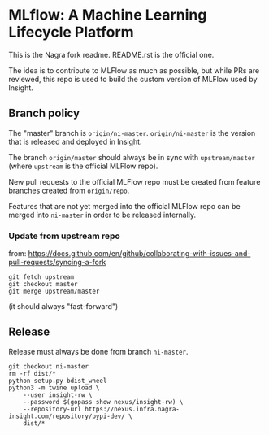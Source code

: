 # MLflow: A Machine Learning Lifecycle Platform

This is the Nagra fork readme. README.rst is the official one.

The idea is to contribute to MLFlow as much as possible, but while PRs are reviewed,
this repo is used to build the custom version of MLFlow used by Insight.

## Branch policy

The "master" branch is `origin/ni-master`. `origin/ni-master` is the version that is released and deployed in Insight.

The branch `origin/master` should always be in sync with `upstream/master` (where `upstream` is the official MLFlow repo).

New pull requests to the official MLFlow repo must be created from feature branches created from `origin/repo`.

Features that are not yet merged into the official MLFlow repo can be merged into `ni-master` in order to be released internally.

### Update from upstream repo

from: https://docs.github.com/en/github/collaborating-with-issues-and-pull-requests/syncing-a-fork

```
git fetch upstream
git checkout master
git merge upstream/master
```

(it should always "fast-forward")

## Release

Release must always be done from branch `ni-master`.

```
git checkout ni-master
rm -rf dist/*
python setup.py bdist_wheel
python3 -m twine upload \
    --user insight-rw \
    --password $(gopass show nexus/insight-rw) \
    --repository-url https://nexus.infra.nagra-insight.com/repository/pypi-dev/ \
    dist/*
```
